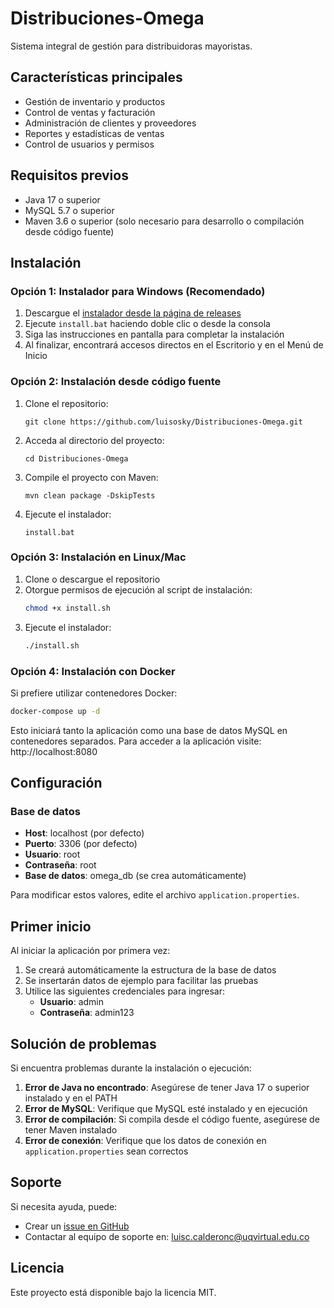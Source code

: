 # Distribuciones-Omega

Sistema integral de gestión para distribuidoras mayoristas.

## Características principales

- Gestión de inventario y productos
- Control de ventas y facturación
- Administración de clientes y proveedores
- Reportes y estadísticas de ventas
- Control de usuarios y permisos

## Requisitos previos

- Java 17 o superior
- MySQL 5.7 o superior
- Maven 3.6 o superior (solo necesario para desarrollo o compilación desde código fuente)

## Instalación

### Opción 1: Instalador para Windows (Recomendado)

1. Descargue el [instalador desde la página de releases](https://github.com/Luisosky/Distribuciones-Omega/releases)
2. Ejecute `install.bat` haciendo doble clic o desde la consola
3. Siga las instrucciones en pantalla para completar la instalación
4. Al finalizar, encontrará accesos directos en el Escritorio y en el Menú de Inicio

### Opción 2: Instalación desde código fuente

1. Clone el repositorio:
   ```
   git clone https://github.com/luisosky/Distribuciones-Omega.git
   ```

2. Acceda al directorio del proyecto:
   ```
   cd Distribuciones-Omega
   ```

3. Compile el proyecto con Maven:
   ```
   mvn clean package -DskipTests
   ```

4. Ejecute el instalador:
   ```
   install.bat
   ```

### Opción 3: Instalación en Linux/Mac

1. Clone o descargue el repositorio
2. Otorgue permisos de ejecución al script de instalación:
   ```bash
   chmod +x install.sh
   ```
3. Ejecute el instalador:
   ```bash
   ./install.sh
   ```

### Opción 4: Instalación con Docker

Si prefiere utilizar contenedores Docker:

```bash
docker-compose up -d
```

Esto iniciará tanto la aplicación como una base de datos MySQL en contenedores separados.
Para acceder a la aplicación visite: http://localhost:8080

## Configuración

### Base de datos
- **Host**: localhost (por defecto)
- **Puerto**: 3306 (por defecto)
- **Usuario**: root
- **Contraseña**: root
- **Base de datos**: omega_db (se crea automáticamente)

Para modificar estos valores, edite el archivo `application.properties`.

## Primer inicio

Al iniciar la aplicación por primera vez:

1. Se creará automáticamente la estructura de la base de datos
2. Se insertarán datos de ejemplo para facilitar las pruebas
3. Utilice las siguientes credenciales para ingresar:
   - **Usuario**: admin
   - **Contraseña**: admin123

## Solución de problemas

Si encuentra problemas durante la instalación o ejecución:

1. **Error de Java no encontrado**: Asegúrese de tener Java 17 o superior instalado y en el PATH
2. **Error de MySQL**: Verifique que MySQL esté instalado y en ejecución
3. **Error de compilación**: Si compila desde el código fuente, asegúrese de tener Maven instalado
4. **Error de conexión**: Verifique que los datos de conexión en `application.properties` sean correctos

## Soporte

Si necesita ayuda, puede:
- Crear un [issue en GitHub](https://github.com/Luisosky/Distribuciones-Omega/issues)
- Contactar al equipo de soporte en: luisc.calderonc@uqvirtual.edu.co

## Licencia

Este proyecto está disponible bajo la licencia MIT.

